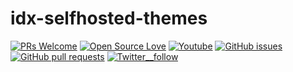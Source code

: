 # idx-selfhosted-themes

[![PRs Welcome](https://img.shields.io/badge/PRs-welcome-brightgreen.svg?style=flat&logo=github)](https://github.com/LoginRadius/idx-selfhosted-themes/pulls) 
[![Open Source Love](https://badges.frapsoft.com/os/v2/open-source.svg?v=103)](https://github.com/LoginRadius/idx-selfhosted-themes)
[![Youtube](https://img.shields.io/badge/youtube-channel-red)](https://www.youtube.com/user/LoginRadius)
[![GitHub issues](https://img.shields.io/github/issues-raw/LoginRadius/idx-selfhosted-themes?logo=github)](https://github.com/LoginRadius/idx-selfhosted-themes/issues)
[![GitHub pull requests](https://img.shields.io/github/issues-pr/LoginRadius/idx-selfhosted-themes?logo=git)](https://github.com/LoginRadius/idx-selfhosted-themes/pulls)
[![Twitter__follow](https://img.shields.io/twitter/follow/LoginRadius?style=social)](https://twitter.com/LoginRadius)


